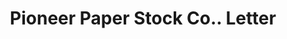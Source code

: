 ---
doi: 10.7916/D8989K2X
date_other: '1914'
date_other_textual: '1914'
form: correspondence
genre:
- Letters (correspondence)
name:
- Pioneer Paper Stock Co.
object_in_context_url: https://biggert.cul.columbia.edu/items/view/ave_biggert_00234
subject_hierarchical_geographic:
- Chicago, Illinois, United States
subject_name:
- Pioneer Paper Stock Co.
title: Pioneer Paper Stock Co.. Letter
sort_title: Pioneer Paper Stock Co.. Letter
call_number: ave_biggert_00234
coordinates:
- 41.83694444444445,-87.68472222222222
pid: ave_biggert_00234
identifiers: ave_biggert_00234
thumbnail: https://derivativo-2.library.columbia.edu/iiif/2/ldpd:345151/full/!256,256/0/native.jpg
permalink: /biggert/ave_biggert_00234/
layout: iiif-image-page
---